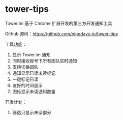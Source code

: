 # tower-tips

Tower.im 基于 Chrome 扩展开发的第三方开发通知工具

Github 源码：https://github.com/ninedays-io/tower-tips

工具功能：
1. 显示 Tower.im 通知
2. 同时接收账号下所有团队实时通知
3. 支持切换团队
4. 通知显示已读未读标记
5. 一键标记已读
6. 友好的时间显示
7. 图标显示未读通知数量

开发计划：
1. 筛选只显示未读部分
